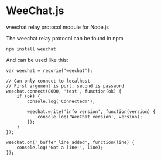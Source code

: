 WeeChat.js
===

weechat relay protocol module for Node.js

The weechat relay protocol can be found in npm

    npm install weechat

And can be used like this:

    var weechat = requrie('weechat');

    // Can only connect to localhost
    // First argument is port, second is password
    weechat.connect(8000, 'test', function(ok) {
        if (ok) {
            console.log('Connected!');

            weechat.write('info version', function(version) {
                console.log('WeeChat version', version);
            });
        }
    });

    weechat.on('_buffer_line_added', function(line) {
        console.log('Got a line!', line);
    });
